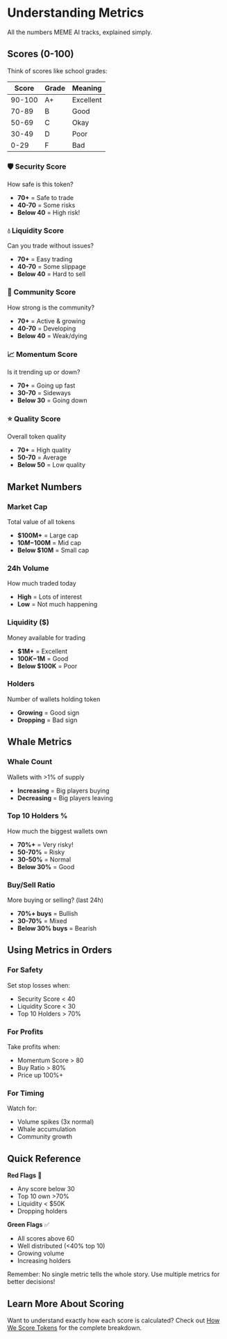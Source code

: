 # Understanding Metrics

All the numbers MEME AI tracks, explained simply.

## Scores (0-100)

Think of scores like school grades:

| Score | Grade | Meaning |
|-------|-------|---------|
| 90-100 | A+ | Excellent |
| 70-89 | B | Good |
| 50-69 | C | Okay |
| 30-49 | D | Poor |
| 0-29 | F | Bad |

### 🛡️ Security Score
How safe is this token?
* **70+** = Safe to trade
* **40-70** = Some risks
* **Below 40** = High risk!

### 💧 Liquidity Score  
Can you trade without issues?
* **70+** = Easy trading
* **40-70** = Some slippage
* **Below 40** = Hard to sell

### 👥 Community Score
How strong is the community?
* **70+** = Active & growing
* **40-70** = Developing
* **Below 40** = Weak/dying

### 📈 Momentum Score
Is it trending up or down?
* **70+** = Going up fast
* **30-70** = Sideways
* **Below 30** = Going down

### ⭐ Quality Score
Overall token quality
* **70+** = High quality
* **50-70** = Average
* **Below 50** = Low quality

## Market Numbers

### Market Cap
Total value of all tokens
* **$100M+** = Large cap
* **$10M-$100M** = Mid cap
* **Below $10M** = Small cap

### 24h Volume
How much traded today
* **High** = Lots of interest
* **Low** = Not much happening

### Liquidity ($)
Money available for trading
* **$1M+** = Excellent
* **$100K-$1M** = Good
* **Below $100K** = Poor

### Holders
Number of wallets holding token
* **Growing** = Good sign
* **Dropping** = Bad sign

## Whale Metrics

### Whale Count
Wallets with >1% of supply
* **Increasing** = Big players buying
* **Decreasing** = Big players leaving

### Top 10 Holders %
How much the biggest wallets own
* **70%+** = Very risky!
* **50-70%** = Risky
* **30-50%** = Normal
* **Below 30%** = Good

### Buy/Sell Ratio
More buying or selling? (last 24h)
* **70%+ buys** = Bullish
* **30-70%** = Mixed
* **Below 30% buys** = Bearish

## Using Metrics in Orders

### For Safety
Set stop losses when:
* Security Score < 40
* Liquidity Score < 30
* Top 10 Holders > 70%

### For Profits
Take profits when:
* Momentum Score > 80
* Buy Ratio > 80%
* Price up 100%+

### For Timing
Watch for:
* Volume spikes (3x normal)
* Whale accumulation
* Community growth

## Quick Reference

**Red Flags** 🚩
* Any score below 30
* Top 10 own >70%
* Liquidity < $50K
* Dropping holders

**Green Flags** ✅
* All scores above 60
* Well distributed (<40% top 10)
* Growing volume
* Increasing holders

Remember: No single metric tells the whole story. Use multiple metrics for better decisions!

## Learn More About Scoring

Want to understand exactly how each score is calculated?
Check out [How We Score Tokens](../analytics/token-scoring.md) for the complete breakdown.